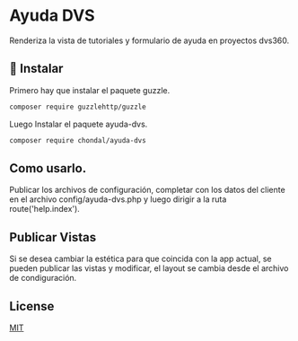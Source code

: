 # Ayuda DVS

Renderiza la vista de tutoriales y formulario de ayuda en proyectos dvs360.

## 🚀 Instalar

Primero hay que instalar el paquete guzzle.

```bash
composer require guzzlehttp/guzzle
```

Luego Instalar el paquete ayuda-dvs.

```bash
composer require chondal/ayuda-dvs
```

## Como usarlo.

Publicar los archivos de configuración, completar con los datos del cliente en el archivo config/ayuda-dvs.php y luego dirigir a la ruta route('help.index').

## Publicar Vistas
Si se desea cambiar la estética para que coincida con la app actual, se pueden publicar las vistas y modificar, el layout se cambia desde el archivo de condiguración.


## License
[MIT](https://choosealicense.com/licenses/mit/)
